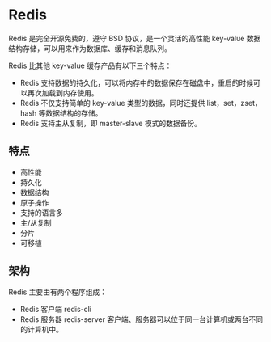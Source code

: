 # Redis

Redis 是完全开源免费的，遵守 BSD 协议，是一个灵活的高性能 key-value 数据结构存储，可以用来作为数据库、缓存和消息队列。

Redis 比其他 key-value 缓存产品有以下三个特点：
- Redis 支持数据的持久化，可以将内存中的数据保存在磁盘中，重启的时候可以再次加载到内存使用。
- Redis 不仅支持简单的 key-value 类型的数据，同时还提供 list，set，zset，hash 等数据结构的存储。
- Redis 支持主从复制，即 master-slave 模式的数据备份。

## 特点
- 高性能
- 持久化
- 数据结构
- 原子操作
- 支持的语言多
- 主/从复制
- 分片
- 可移植

## 架构
Redis 主要由有两个程序组成：

- Redis 客户端 redis-cli
- Redis 服务器 redis-server
客户端、服务器可以位于同一台计算机或两台不同的计算机中。